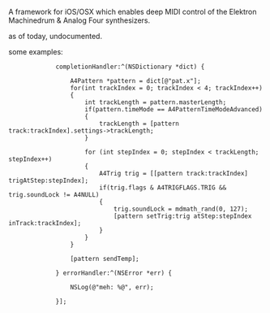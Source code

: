A framework for iOS/OSX which enables deep MIDI control of the Elektron Machinedrum & Analog Four synthesizers.

as of today, undocumented.

some examples:

```[A4Request requestWithKeys:@[@"pat.x"]
			 completionHandler:^(NSDictionary *dict) {
				 
				 A4Pattern *pattern = dict[@"pat.x"];
				 for(int trackIndex = 0; trackIndex < 4; trackIndex++)
				 {
					 int trackLength = pattern.masterLength;
					 if(pattern.timeMode == A4PatternTimeModeAdvanced)
					 {
						 trackLength = [pattern track:trackIndex].settings->trackLength;
					 }
					 
					 for (int stepIndex = 0; stepIndex < trackLength; stepIndex++)
					 {
						 A4Trig trig = [[pattern track:trackIndex] trigAtStep:stepIndex];
						 if(trig.flags & A4TRIGFLAGS.TRIG && trig.soundLock != A4NULL)
						 {
							 trig.soundLock = mdmath_rand(0, 127);
							 [pattern setTrig:trig atStep:stepIndex inTrack:trackIndex];
						 }
					 }
				 }
				 
				 [pattern sendTemp];
				 
			 } errorHandler:^(NSError *err) {
				 
				 NSLog(@"meh: %@", err);
				 
			 }];